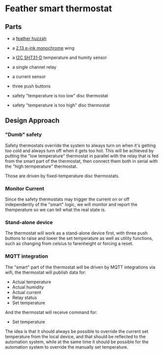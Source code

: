 # Feather smart thermostat

## Parts

 * a [feather huzzah](https://www.adafruit.com/product/3619)
 
 * a [2.13 e-ink monochrome](https://www.adafruit.com/product/4195)
   wing
 
 * a [I2C SHT31-D](https://www.adafruit.com/product/2857) temperature
   and humity sensor
 
 * a single channel relay
 
 * a current sensor
 
 * three push buttons
 
 * safety "temperature is too low" disc thermostat
 
 * safety "temperature is too high" disc thermostat

## Design Approach

### "Dumb" safety

Safety thermostats override the system to always turn on when it's
getting too cold and always turn off when it gets too hot. This will
be achieved by putting the "low temperature" thermostat in parallel
with the relay that is fed from the smart part of the thermostat, then
connect them both in serial with the "high termperature" thermostat.

Those are driven by fixed-temperature disc thermostats.

### Monitor Current

Since the safety thermostats may trigger the current on or off
independently of the "smart" logic, we will monitor and report the
themperature so we can tell what the real state is.

### Stand-alone device

The thermostat will work as a stand-alone device first, with three
push buttons to raise and lower the set temperature as well as utility
functions, such as changing from celsius to farenheight or forcing a
reset.

### MQTT integration

The "smart" part of the thermostat will be driven by MQTT integrations
via wifi, the thermostat will publish data for:

 * Actual temperature
 * Actual humidity
 * Actual current
 * Relay status
 * Set temperature

And the thermostat will receive command for:

 * Set temperature

The idea is that it should always be possible to override the current
set temperature from the local device, and that should be reflected to
the automation system, while at the same time it should be possible
for the automation system to override the manually set temperature.


